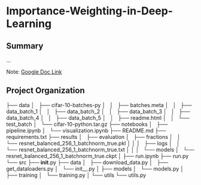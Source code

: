 # Importance-Weighting-in-Deep-Learning

## Summary

...

Note: 
[Google 
Doc 
Link](https://docs.google.com/document/d/1z7QGX-cHNsR0Ab-Gnr2Ra1oR9J0Q2-ldhoV6gBT1XxM/edit)

## Project Organization

├── data
│   ├── cifar-10-batches-py
│   │   ├── batches.meta
│   │   ├── data_batch_1
│   │   ├── data_batch_2
│   │   ├── data_batch_3
│   │   ├── data_batch_4
│   │   ├── data_batch_5
│   │   ├── readme.html
│   │   └── test_batch
│   └── cifar-10-python.tar.gz
├── notebooks
│   ├── pipeline.ipynb
│   └── visualization.ipynb
├── README.md
├── requirements.txt
├── results
│   ├── evaluation
│   ├── fractions
│   │   └── resnet_balanced_256_1_batchnorm_true.pkl
│   │
│   ├── logs
│   │   └── resnet_balanced_256_1_batchnorm_true.txt
│   │
│   └── models
│       └── resnet_balanced_256_1_batchnorm_true.ckpt
│
├── run.ipynb
├── run.py
└── src
    ├── __init__.py
    ├── data
    │   ├── download_data.py
    │   ├── get_dataloaders.py
    │   └── init__.py
    │
    ├── models
    │   └── models.py
    │
    ├── training
    │   └── training.py
    │
    └── utils
        └── utils.py
